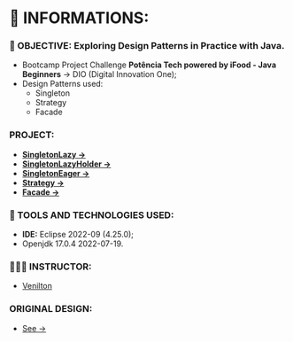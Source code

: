 # 🚀 INFORMATIONS:

### 🔎 OBJECTIVE: Exploring **Design Patterns** in Practice with Java.
- Bootcamp Project Challenge **Potência Tech powered by iFood - Java Beginners** -> DIO (Digital Innovation One);
- Design Patterns used:
    - Singleton
    - Strategy
    - Facade

### PROJECT:
- **[SingletonLazy -> ](/src/gangOfFour/SingletonLazy/SingletonLazy.java)** 
- **[SingletonLazyHolder -> ](/src/gangOfFour/SingletonLazyHolder/SingletonLazyHolder.java)**  
- **[SingletonEager -> ](/src/gangOfFour/SingletonEager/SingletonEager.java)** 
- **[Strategy -> ](/src/gangOfFour/Strategy/)** 
- **[Facade -> ](/src/gangOfFour/Facade/)** 

### 🧰 TOOLS AND TECHNOLOGIES USED:
- **IDE:** Eclipse 2022-09 (4.25.0);
- Openjdk 17.0.4 2022-07-19.

### 👨🏻‍🏫 INSTRUCTOR:
- [Venilton](https://github.com/falvojr)
    
### ORIGINAL DESIGN:
- [See ->](https://github.com/digitalinnovationone/lab-padroes-projeto-java)
